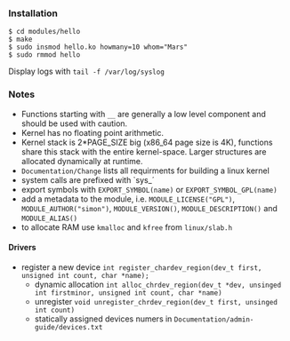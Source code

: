 ### Installation

```
$ cd modules/hello
$ make
$ sudo insmod hello.ko howmany=10 whom="Mars"
$ sudo rmmod hello
```

Display logs with `tail -f /var/log/syslog`

### Notes

 - Functions starting with `__` are generally a low level component and should be used with caution.
 - Kernel has no floating point arithmetic.
 - Kernel stack is 2*PAGE_SIZE big (x86_64 page size is 4K), functions share this stack with the entire kernel-space. Larger structures are allocated dynamically at runtime.
 - `Documentation/Change` lists all requirments for building a linux kernel
 - system calls are prefixed with `sys_´
 - export symbols with `EXPORT_SYMBOL(name)` or `EXPORT_SYMBOL_GPL(name)`
 - add a metadata to the module, i.e. `MODULE_LICENSE("GPL")`, `MODULE_AUTHOR("simon")`, `MODULE_VERSION()`, `MODULE_DESCRIPTION()` and `MODULE_ALIAS()`
 - to allocate RAM use `kmalloc` and `kfree` from `linux/slab.h` 

#### Drivers

 - register a new device `int register_chardev_region(dev_t first, unsigned int count, char *name);`
   - dynamic allocation `int alloc_chrdev_region(dev_t *dev, unsinged int firstminor, unsigned int count, char *name)`
   - unregister `void unregister_chrdev_region(dev_t first, unsinged int count)`
   - statically assigned devices numers in `Documentation/admin-guide/devices.txt`
